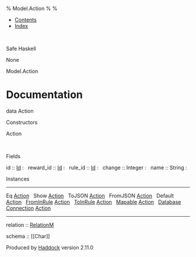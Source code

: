 % Model.Action
% 
% 

-   [Contents](index.html)
-   [Index](doc-index.html)

 

Safe Haskell

None

Model.Action

Documentation
=============

data Action

Constructors

Action

 

Fields

id :: [Id](Model-General.html#t:Id)
:    
reward\_id :: [Id](Model-General.html#t:Id)
:    
rule\_id :: [Id](Model-General.html#t:Id)
:    
change :: Integer
:    
name :: String
:    

Instances

  ------------------------------------------------------------------------------------------------------------------------------------ ---
  Eq [Action](Model-Action.html#t:Action)                                                                                               
  Show [Action](Model-Action.html#t:Action)                                                                                             
  ToJSON [Action](Model-Action.html#t:Action)                                                                                           
  FromJSON [Action](Model-Action.html#t:Action)                                                                                         
  Default [Action](Model-Action.html#t:Action)                                                                                          
  [FromInRule](Data-InRules.html#t:FromInRule) [Action](Model-Action.html#t:Action)                                                     
  [ToInRule](Data-InRules.html#t:ToInRule) [Action](Model-Action.html#t:Action)                                                         
  [Mapable](Model-General.html#t:Mapable) [Action](Model-Action.html#t:Action)                                                          
  [Database](Model-General.html#t:Database) [Connection](Data-SqlTransaction.html#t:Connection) [Action](Model-Action.html#t:Action)    
  ------------------------------------------------------------------------------------------------------------------------------------ ---

relation :: [RelationM](Data-Relation.html#t:RelationM)

schema :: [[Char]]

Produced by [Haddock](http://www.haskell.org/haddock/) version 2.11.0
